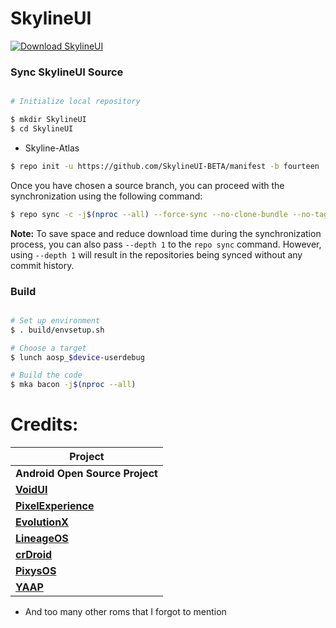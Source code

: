 # SkylineUI #

[![Download SkylineUI](https://img.shields.io/sourceforge/dt/skylineui.svg)](https://sourceforge.net/projects/skylineui/files/latest/download)

### Sync SkylineUI Source ###

```bash

# Initialize local repository

$ mkdir SkylineUI
$ cd SkylineUI
```

- Skyline-Atlas
```bash
$ repo init -u https://github.com/SkylineUI-BETA/manifest -b fourteen
```
Once you have chosen a source branch, you can proceed with the synchronization using the following command:
```bash
$ repo sync -c -j$(nproc --all) --force-sync --no-clone-bundle --no-tags
```
**Note:** To save space and reduce download time during the synchronization process, you can also pass `--depth 1` to the `repo sync` command. However, using `--depth 1` will result in the repositories being synced without any commit history.

### Build ###

```bash

# Set up environment
$ . build/envsetup.sh

# Choose a target
$ lunch aosp_$device-userdebug

# Build the code
$ mka bacon -j$(nproc --all)
```

# Credits:

| Project                           |
|-------------------------------|
| **Android Open Source Project**   |
| [**VoidUI**](https://github.com/VoidUI-Tiramisu) |
| [**PixelExperience**](https://github.com/PixelExperience) |
| [**EvolutionX**](https://github.com/Evolution-X) |
| [**LineageOS**](https://github.com/LineageOS) |
| [**crDroid**](https://github.com/crdroidandroid) |
| [**PixysOS**](https://github.com/PixysOS) |
| [**YAAP**](https://github.com/yaap) |

 * And too many other roms that I forgot to mention
